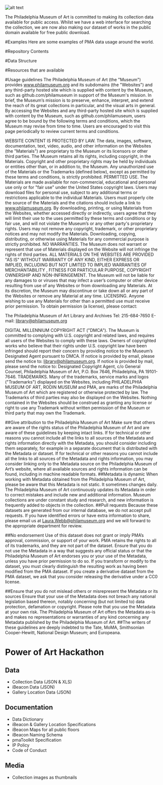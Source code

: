 [logo]: https://raw.githubusercontent.com/philamuseum/hackathon/master/documentation/logo.JPG "Power of Art Hackathon"

![alt text][logo]


The Philadelphia Museum of Art is committed to making its collection data available for public access. Whilst we have a web interface for searching the collection, we are now also making our dataset of works in the public domain available for free public download. 

#Examples
Here are some examples of PMA data usage around the world.

#Repository Contents

#Data Structure

#Resources that are available

#Usage guidelines
The Philadelphia Museum of Art (the "Museum") provides www.philamuseum.org and its subdomains (the "Websites") and any third-party hosted site which is supplied with content by the Museum, such as github.com/philamuseum in support of the Museum's mission. In brief, the Museum’s mission is to preserve, enhance, interpret, and extend the reach of its great collections in particular, and the visual arts in general. By accessing the Websites and any third-party hosted site which is supplied with content by the Museum, such as github.com/philamuseum, users agree to be bound by the following terms and conditions, which the Museum may revise from time to time. Users are encouraged to visit this page periodically to review current terms and conditions.

WEBSITE CONTENT IS PROTECTED BY LAW. The data, images, software, documentation, text, video, audio, and other information on the Websites (the "Materials") are proprietary to the Museum or its licensors or other third parties. The Museum retains all its rights, including copyright, in the Materials. Copyright and other proprietary rights may be held by individuals or entities other than, or in addition to, the Museum. Any unauthorized use of the Materials or the Trademarks (defined below), except as permitted by these terms and conditions, is strictly prohibited.
PERMITTED USE. The Materials are made available for non-commercial, educational and personal use only or for "fair use" under the United States copyright laws. Users may download files for personal use, subject to any additional terms or restrictions applicable to the individual Materials. Users must properly cite the source of the Materials and the citations should include a link to www.philamuseum.org. By downloading, printing, or using Materials from the Websites, whether accessed directly or indirectly, users agree that they will limit their use to the uses permitted by these terms and conditions or by fair use, and will not violate the Museum’s or any other party's proprietary rights. Users may not remove any copyright, trademark, or other proprietary notices and may not modify the Materials. Downloading, copying, distributing, or otherwise using Materials for any commercial purpose is strictly prohibited.
NO WARRANTIES. The Museum does not warrant or represent that use of Materials displayed on the Website will not infringe the rights of third parties. ALL MATERIALS ON THE WEBSITES ARE PROVIDED "AS IS" WITHOUT WARRANTY OF ANY KIND, EITHER EXPRESS OR IMPLIED, INCLUDING BUT NOT LIMITED TO IMPLIED WARRANTIES OF MERCHANTABILITY , FITNESS FOR PARTICULAR PURPOSE, COPYRIGHT OWNERSHIP AND NON-INFRINGEMENT. The Museum will not be liable for any damages to or viruses that may infect a user’s computer or other device resulting from use of any Websites or from downloading any Materials. At its discretion, the Museum may discontinue or take down all or any part of the Websites or remove any Material at any time.
LICENSING. Anyone wishing to use any Materials for other than a permitted use must receive prior permission. To obtain permission (a license), please contact:


The Philadelphia Museum of Art
Library and Archives
Tel: 215-684-7650
E-mail: library@philamuseum.org


DIGITAL MILLENNIUM COPYRIGHT ACT ("DMCA"). The Museum is committed to complying with U.S. copyright and related laws, and requires all users of the Websites to comply with these laws. Owners of copyrighted works who believe that their rights under U.S. copyright law have been infringed should report their concern by providing notice to the Museum’s Designated Agent pursuant to DMCA. If notice is provided by email, please send the notice to: library@philamuseum.org. If notice is provided by mail, please send the notice to: Designated Copyright Agent, c/o General Counsel, Philadelphia Museum of Art, P.O. Box 7646, Philadelphia, PA 19101-7646.
TRADEMARKS. Many of the trademarks, service marks and logos ("Trademarks") displayed on the Websites, including PHILADELPHIA MUSEUM OF ART, RODIN MUSEUM and PMA, are marks of the Philadelphia Museum of Art which are registered or otherwise protected by law. The Trademarks of third parties may also be displayed on the Websites. Nothing contained in the Websites should be construed as granting any license or right to use any Trademark without written permission of the Museum or third party that may own the Trademark.

##Give attribution to the Philadelphia Museum of Art
Make sure that others are aware of the rights status of the Philadelphia Museum of Art and are aware of these guidelines by keeping intact links.
If for technical or other reasons you cannot include all the links to all sources of the Metadata and rights information directly with the Metadata, you should consider including them separately, for example in a separate document that is distributed with the Metadata or dataset.
If for technical or other reasons you cannot include all the links to all sources of the Metadata and rights information, you may consider linking only to the Metadata source on the Philadelphia Museum of Art’s website, where all available sources and rights information can be found, including in machine readable formats.
##Metadata is dynamic
When working with Metadata obtained from the Philadelphia Museum of Art, please be aware that this Metadata is not static. It sometimes changes daily. The Philadelphia Museum of Art continuously updates its Metadata in order to correct mistakes and include new and additional information. Museum collections are under constant study and research, and new information is frequently added to objects in the collection.
##Pull requests
Because these datasets are generated from our internal database, we do not accept pull requests. If you have identified errors or have extra information to share, please email us at Laura.Webb@philamuseum.org and we will forward to the appropriate department for review.

##No endorsement
Use of this dataset does not grant or imply PMA’s  approval, commission, or support of your work. PMA retains the rights to all of its trademarks, and they are not part of the dataset.  Ensure that you do not use the Metadata in a way that suggests any official status or that the Philadelphia Museum of Art endorses you or your use of the Metadata, unless you have prior permission to do so. If you transform or modify to the dataset, you must clearly distinguish the resulting work as having been modified from the PMA dataset. If you create a derivative dataset from the PMA dataset, we ask that you consider releasing the derivative under a CC0 license.

##Ensure that you do not mislead others or misrepresent the Metadata or its sources
Ensure that your use of the Metadata does not breach any national legislation based thereon, notably concerning (but not limited to) data protection, defamation or copyright. Please note that you use the Metadata at your own risk. The Philadelphia Museum of Art offers the Metadata as-is and makes no representations or warranties of any kind concerning any Metadata published by the Philadelphia Museum of Art.
##The writers of these guidelines are deeply indebted to the Tate, MoMA, Smithsonian Cooper-Hewitt, National Design Museum; and Europeana.


# Power of Art Hackathon

## Data

- Collection Data (JSON & XLS)
- iBeacon Data (JSON)
- Gallery Location Data (JSON)

## Documentation

- Data Dictionary
- iBeacon & Gallery Location Specifications
- iBeacon Maps for all public floors
- iBeacon Naming Schema
- pmaToolkit Specification
- IP Policy
- Code of Conduct

## Media

- Collection images as thumbnails
